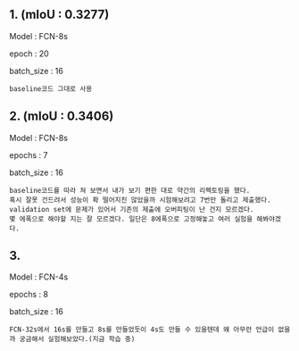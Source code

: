 


## 1. (mIoU : 0.3277)

Model : FCN-8s

epoch : 20

batch_size : 16

    baseline코드 그대로 사용

## 2. (mIoU : 0.3406)

Model : FCN-8s

epochs : 7

batch_size : 16

    baseline코드를 따라 쳐 보면서 내가 보기 편한 대로 약간의 리펙토링을 했다.
    혹시 잘못 건드려서 성능이 확 떨어지진 않았을까 시험해보려고 7번만 돌리고 제출했다.
    validation set에 문제가 있어서 기존의 제출에 오버피팅이 난 건지 모르겠다.
    몇 에폭으로 해야할 지는 잘 모르겠다. 일단은 8에폭으로 고정해놓고 여러 실험을 해봐야겠다.

## 3. 

Model : FCN-4s

epochs : 8

batch_size : 16

    FCN-32s에서 16s를 만들고 8s를 만들었듯이 4s도 만들 수 있을텐데 왜 아무런 언급이 없을까 궁금해서 실험해보았다.(지금 학습 중)
